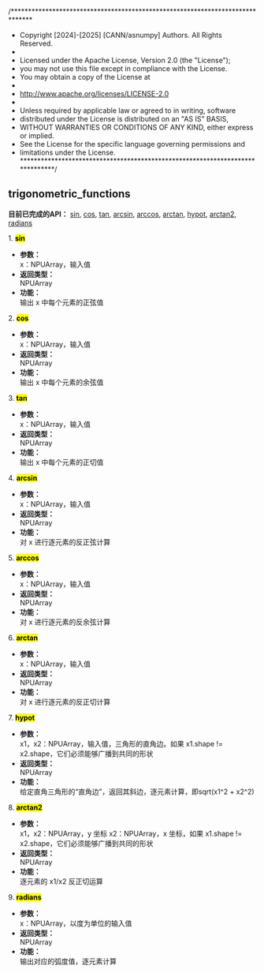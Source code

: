 /******************************************************************************
 * Copyright [2024]-[2025] [CANN/asnumpy] Authors. All Rights Reserved.
 *
 * Licensed under the Apache License, Version 2.0 (the "License");
 * you may not use this file except in compliance with the License.
 * You may obtain a copy of the License at
 *
 * http://www.apache.org/licenses/LICENSE-2.0
 *
 * Unless required by applicable law or agreed to in writing, software
 * distributed under the License is distributed on an "AS IS" BASIS,
 * WITHOUT WARRANTIES OR CONDITIONS OF ANY KIND, either express or implied.
 * See the License for the specific language governing permissions and
 * limitations under the License.
 ******************************************************************************/

## trigonometric_functions
**目前已完成的API：** [sin](#sin), [cos](#cos), [tan](#tan), [arcsin](#arcsin), [arccos](#arccos), [arctan](#arctan), [hypot](#hypot), [arctan2](#arctan2), [radians](#radians)  
  
<span id="sin">1. <mark> **sin** </mark></span>
- **参数：**  
    x：NPUArray，输入值
- **返回类型：**  
    NPUArray
- **功能：**  
    输出 x 中每个元素的正弦值 
  
<span id="cos">2. <mark> **cos** </mark></span>
- **参数：**  
    x：NPUArray，输入值
- **返回类型：**  
    NPUArray
- **功能：**  
    输出 x 中每个元素的余弦值 

<span id="tan">3. <mark> **tan** </mark></span>
- **参数：**  
    x：NPUArray，输入值
- **返回类型：**  
    NPUArray
- **功能：**  
    输出 x 中每个元素的正切值 

<span id="arcsin">4. <mark> **arcsin** </mark></span>
- **参数：**  
    x：NPUArray，输入值
- **返回类型：**  
    NPUArray
- **功能：**  
    对 x 进行逐元素的反正弦计算

<span id="arccos">5. <mark> **arccos** </mark></span>
- **参数：**  
    x：NPUArray，输入值
- **返回类型：**  
    NPUArray
- **功能：**  
    对 x 进行逐元素的反余弦计算

<span id="arctan">6. <mark> **arctan** </mark></span>
- **参数：**  
    x：NPUArray，输入值
- **返回类型：**  
    NPUArray
- **功能：**  
    对 x 进行逐元素的反正切计算

<span id="hypot">7. <mark> **hypot** </mark></span>
- **参数：**  
    x1，x2：NPUArray，输入值，三角形的直角边。如果 x1.shape != x2.shape，它们必须能够广播到共同的形状
- **返回类型：**  
    NPUArray
- **功能：**  
    给定直角三角形的“直角边”，返回其斜边，逐元素计算，即sqrt(x1^2 + x2^2)

<span id="arctan2">8. <mark> **arctan2** </mark></span>
- **参数：**  
    x1，x2：NPUArray，y 坐标
    x2：NPUArray，x 坐标，如果 x1.shape != x2.shape，它们必须能够广播到共同的形状  
- **返回类型：**  
    NPUArray
- **功能：**  
    逐元素的 x1/x2 反正切运算

<span id="radians">9. <mark> **radians** </mark></span>
- **参数：**  
    x：NPUArray，以度为单位的输入值
- **返回类型：**  
    NPUArray
- **功能：**  
    输出对应的弧度值，逐元素计算